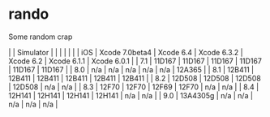 # rando
Some random crap


|     | Simulator      |           |             |           |             |             |
| iOS | Xcode 7.0beta4 | Xcode 6.4 | Xcode 6.3.2 | Xcode 6.2 | Xcode 6.1.1 | Xcode 6.0.1 |
| 7.1 | 11D167         | 11D167    | 11D167      | 11D167    | 11D167      | 11D167      |
| 8.0 | n/a            | n/a       | n/a         | n/a       | n/a         | 12A365      |
| 8.1 | 12B411         | 12B411    | 12B411      | 12B411    | 12B411      | 12B411      |
| 8.2 | 12D508         | 12D508    | 12D508      | 12D508    | n/a         | n/a         |
| 8.3 | 12F70          | 12F70     | 12F69       | 12F70     | n/a         | n/a         |
| 8.4 | 12H141         | 12H141    | 12H141      | 12H141    | n/a         | n/a         |
| 9.0 | 13A4305g       | n/a       | n/a         | n/a       | n/a         | n/a         |

